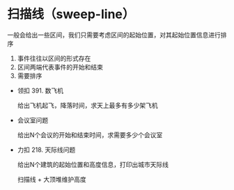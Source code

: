 # 扫描线（sweep-line）

一般会给出一些区间，我们只需要考虑区间的起始位置，对其起始位置信息进行排序

1. 事件往往以区间的形式存在
2. 区间两端代表事件的开始和结束
3. 需要排序

- 领扣 391. 数飞机

    给出飞机起飞，降落时间，求天上最多有多少架飞机

- 会议室问题

    给出N个会议的开始和结束时间，求需要多少个会议室

- 力扣 218. 天际线问题

    给出N个建筑的起始位置和高度信息，打印出城市天际线

    扫描线 + 大顶堆维护高度
